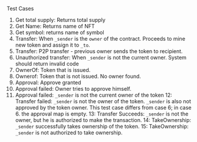 Test Cases

1. Get total supply: Returns total supply
2. Get Name: Returns name of NFT
3. Get symbol: returns name of symbol
5. Transfer: When `_sender` is the `owner` of the contract. Proceeds to mine new token and assign it to `_to`.
5. Transfer: P2P transfer - previous owner sends the token to recipient. 
6. Unauthorized transfer: When `_sender` is not the current owner. System should return invalid code
7. OwnerOf: Token that is issued.
8. Ownerof: Token that is not issued. No owner found.
9. Approval: Approve granted
10. Approval failed: Owner tries to approve himself.
11. Approval failed: `_sender` is not the current owner of the token
12: Transfer failed: `_sender` is not the owner of the token. `_sender` is also not approved by the token owner. This test case differs from case 6; in case 6. the approval map is empty.
13: Transfer Succeeds: `_sender` is not the owner, but he is authorized to make the transaction. 
14: TakeOwnership: `_sender` successfully takes ownership of the token.
15: TakeOwnership: `_sender` is not authorized to take ownership.
